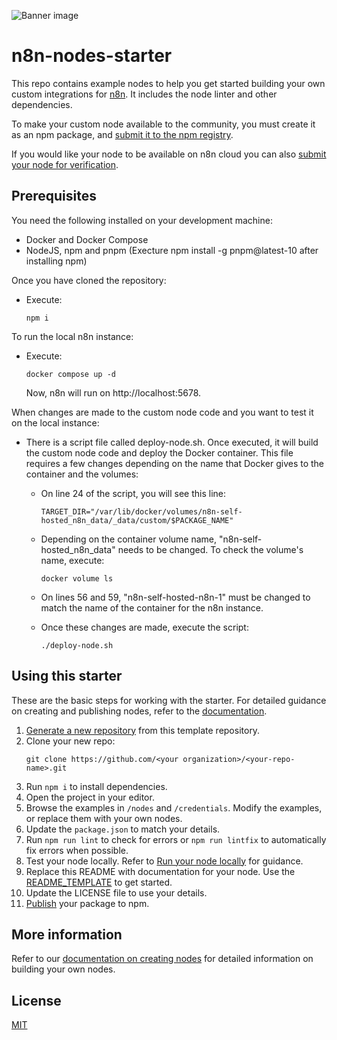 ![Banner image](https://user-images.githubusercontent.com/10284570/173569848-c624317f-42b1-45a6-ab09-f0ea3c247648.png)

# n8n-nodes-starter

This repo contains example nodes to help you get started building your own custom integrations for [n8n](https://n8n.io). It includes the node linter and other dependencies.

To make your custom node available to the community, you must create it as an npm package, and [submit it to the npm registry](https://docs.npmjs.com/packages-and-modules/contributing-packages-to-the-registry).

If you would like your node to be available on n8n cloud you can also [submit your node for verification](https://docs.n8n.io/integrations/creating-nodes/deploy/submit-community-nodes/).

## Prerequisites

You need the following installed on your development machine:

* Docker and Docker Compose
* NodeJS, npm and pnpm (Execture npm install -g pnpm@latest-10 after installing npm)

Once you have cloned the repository:

* Execute:
  ```
  npm i
  ```

To run the local n8n instance:

* Execute:
  ```
  docker compose up -d
  ```
  Now, n8n will run on http://localhost:5678.

When changes are made to the custom node code and you want to test it on the local instance:

* There is a script file called deploy-node.sh. Once executed, it will build the custom node code and deploy the Docker container. This file requires a few changes depending on the name that Docker gives to the container and the volumes:

  * On line 24 of the script, you will see this line:
    ```
    TARGET_DIR="/var/lib/docker/volumes/n8n-self-hosted_n8n_data/_data/custom/$PACKAGE_NAME"
    ```
  
  * Depending on the container volume name, "n8n-self-hosted_n8n_data" needs to be changed. To check the volume's name, execute:

    ```
    docker volume ls
    ```

  * On lines 56 and 59, "n8n-self-hosted-n8n-1" must be changed to match the name of the container for the n8n instance.

  * Once these changes are made, execute the script:
    ```
    ./deploy-node.sh
    ```

## Using this starter

These are the basic steps for working with the starter. For detailed guidance on creating and publishing nodes, refer to the [documentation](https://docs.n8n.io/integrations/creating-nodes/).

1. [Generate a new repository](https://github.com/n8n-io/n8n-nodes-starter/generate) from this template repository.
2. Clone your new repo:
   ```
   git clone https://github.com/<your organization>/<your-repo-name>.git
   ```
3. Run `npm i` to install dependencies.
4. Open the project in your editor.
5. Browse the examples in `/nodes` and `/credentials`. Modify the examples, or replace them with your own nodes.
6. Update the `package.json` to match your details.
7. Run `npm run lint` to check for errors or `npm run lintfix` to automatically fix errors when possible.
8. Test your node locally. Refer to [Run your node locally](https://docs.n8n.io/integrations/creating-nodes/test/run-node-locally/) for guidance.
9. Replace this README with documentation for your node. Use the [README_TEMPLATE](README_TEMPLATE.md) to get started.
10. Update the LICENSE file to use your details.
11. [Publish](https://docs.npmjs.com/packages-and-modules/contributing-packages-to-the-registry) your package to npm.

## More information

Refer to our [documentation on creating nodes](https://docs.n8n.io/integrations/creating-nodes/) for detailed information on building your own nodes.

## License

[MIT](https://github.com/n8n-io/n8n-nodes-starter/blob/master/LICENSE.md)
